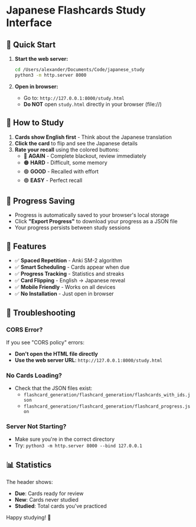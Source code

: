# Japanese Flashcards Study Interface

## 🚀 Quick Start

1. **Start the web server:**
   ```bash
   cd /Users/alexander/Documents/Code/japanese_study
   python3 -m http.server 8000
   ```

2. **Open in browser:**
   - Go to: `http://127.0.0.1:8000/study.html`
   - **Do NOT** open `study.html` directly in your browser (file://)

## 📱 How to Study

1. **Cards show English first** - Think about the Japanese translation
2. **Click the card** to flip and see the Japanese details
3. **Rate your recall** using the colored buttons:
   - 🔴 **AGAIN** - Complete blackout, review immediately
   - 🟠 **HARD** - Difficult, some memory
   - 🟢 **GOOD** - Recalled with effort
   - 🟣 **EASY** - Perfect recall

## 💾 Progress Saving

- Progress is automatically saved to your browser's local storage
- Click **"Export Progress"** to download your progress as a JSON file
- Your progress persists between study sessions

## 🎯 Features

- ✅ **Spaced Repetition** - Anki SM-2 algorithm
- ✅ **Smart Scheduling** - Cards appear when due
- ✅ **Progress Tracking** - Statistics and streaks
- ✅ **Card Flipping** - English → Japanese reveal
- ✅ **Mobile Friendly** - Works on all devices
- ✅ **No Installation** - Just open in browser

## 🔧 Troubleshooting

### CORS Error?
If you see "CORS policy" errors:
- **Don't open the HTML file directly**
- **Use the web server URL**: `http://127.0.0.1:8000/study.html`

### No Cards Loading?
- Check that the JSON files exist:
  - `flashcard_generation/flashcard_generation/flashcards_with_ids.json`
  - `flashcard_generation/flashcard_generation/flashcard_progress.json`

### Server Not Starting?
- Make sure you're in the correct directory
- Try: `python3 -m http.server 8000 --bind 127.0.0.1`

## 📊 Statistics

The header shows:
- **Due**: Cards ready for review
- **New**: Cards never studied
- **Studied**: Total cards you've practiced

Happy studying! 🎌
